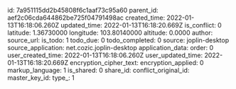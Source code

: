 

id: 7a951115dd2b45808f6c1aaf73c95a60
parent_id: aef2c06cda644862be725f04791498ac
created_time: 2022-01-13T16:18:06.260Z
updated_time: 2022-01-13T16:18:20.669Z
is_conflict: 0
latitude: 1.36730000
longitude: 103.80140000
altitude: 0.0000
author: 
source_url: 
is_todo: 1
todo_due: 0
todo_completed: 0
source: joplin-desktop
source_application: net.cozic.joplin-desktop
application_data: 
order: 0
user_created_time: 2022-01-13T16:18:06.260Z
user_updated_time: 2022-01-13T16:18:20.669Z
encryption_cipher_text: 
encryption_applied: 0
markup_language: 1
is_shared: 0
share_id: 
conflict_original_id: 
master_key_id: 
type_: 1